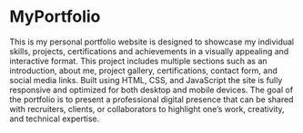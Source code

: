 # MyPortfolio

This is my personal portfolio website is designed to showcase my individual skills, projects, certifications and achievements in a visually appealing and interactive format. This project includes multiple sections such as an introduction, about me, project gallery, certifications, contact form, and social media links. Built using HTML, CSS, and JavaScript the site is fully responsive and optimized for both desktop and mobile devices. The goal of the portfolio is to present a professional digital presence that can be shared with recruiters, clients, or collaborators to highlight one’s work, creativity, and technical expertise.
